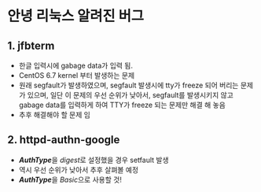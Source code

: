 # 안녕 리눅스 알려진 버그

## 1. jfbterm

 * 한글 입력시에 gabage data가 입력 됨.
 * CentOS 6.7 kernel 부터 발생하는 문제
 * 원래 segfault가 발생하였으며, segfault 발생시에 tty가 freeze 되어 버리는 문제가 있으며, 일단 이 문제의 우선 순위가 낮아서, segfault를 발생시키지 않고 gabage data를 입력하게 하여 TTY가 freeze 되는 문제만 해결 해 놓음
 * 추후 해결해야 할 문제 임

## 2. httpd-authn-google

  * ***AuthType***을 *digest*로 설정했을 경우 setfault 발생
  * 역시 우선 순위가 낮아서 추후 살펴볼 예정
  * ***AuthType***을 *Basic*으로 사용할 것!